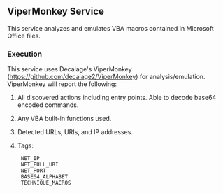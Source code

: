 ## ViperMonkey Service

This service analyzes and emulates VBA macros contained in Microsoft Office files.

### Execution

This service uses Decalage's ViperMonkey (https://github.com/decalage2/ViperMonkey) for analysis/emulation. ViperMonkey will report the following:

1. All discovered actions including entry points. Able to decode base64 encoded commands.

2. Any VBA built-in functions used.

3. Detected URLs, URIs, and IP addresses.

3. Tags:

        NET_IP
        NET_FULL_URI
        NET_PORT
        BASE64_ALPHABET
        TECHNIQUE_MACROS
